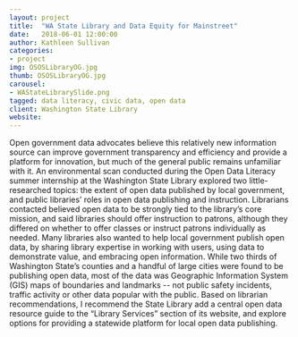 ```yaml
---
layout: project
title:  "WA State Library and Data Equity for Mainstreet"
date:   2018-06-01 12:00:00
author: Kathleen Sullivan
categories:
- project
img: OSOSLibraryOG.jpg
thumb: OSOSLibraryOG.jpg
carousel:
- WAStateLibrarySlide.png
tagged: data literacy, civic data, open data
client: Washington State Library
website: 
---
```

Open government data advocates believe this relatively new information source can improve government transparency and efficiency and provide a platform for innovation, but much of the general public remains unfamiliar with it. An environmental scan conducted during the Open Data Literacy summer internship at the Washington State Library explored two little-researched topics: the extent of open data published by local government, and public libraries’ roles in open data publishing and instruction. Librarians contacted believed open data to be strongly tied to the library’s core mission, and said libraries should offer instruction to patrons, although they differed on whether to offer classes or instruct patrons individually as needed. Many libraries also wanted to help local government publish open data, by sharing library expertise in working with users, using data to demonstrate value, and embracing open information. While two thirds of Washington State’s counties and a handful of large cities were found to be publishing open data, most of the data was Geographic Information System (GIS) maps of boundaries and landmarks -- not public safety incidents, traffic activity or other data popular with the public. Based on librarian recommendations, I recommend the State Library add a central open data resource guide to the “Library Services” section of its website, and explore options for providing a statewide platform for local open data publishing. 
